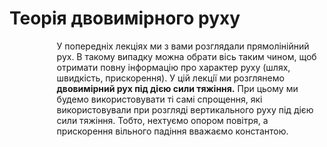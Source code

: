 # Теорiя двовимiрного руху

<p style="margin-left:2cm">У попереднiх лекцiях ми з вами розглядали прямолiнiйний рух. В такому випадку можна обрати вiсь таким чином, щоб отримати повну iнформацiю про характер руху (шлях, швидкiсть, прискорення). У цiй лекцiї ми розглянемо <b>двовимiрний рух пiд дiєю сили тяжiння.</b> При цьому ми будемо використовувати тi самi спрощення, якi використовували при розглядi вертикального руху пiд дiєю сили тяжiння. Тобто, нехтуємо опором повiтря, а прискорення вiльного падiння вважаємо константою.<p>
